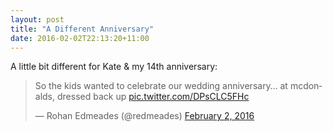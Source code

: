 ```yaml
---
layout: post
title: "A Different Anniversary"
date: 2016-02-02T22:13:20+11:00
---
```

A little bit different for Kate & my 14th anniversary:

<blockquote class="twitter-tweet" data-lang="en"><p lang="en" dir="ltr">So the kids wanted to celebrate our wedding anniversary… at mcdonalds, dressed back up <a href="https://t.co/DPsCLC5FHc">pic.twitter.com/DPsCLC5FHc</a></p>&mdash; Rohan Edmeades (@redmeades) <a href="https://twitter.com/redmeades/status/694415761478029316">February 2, 2016</a></blockquote>
<script async src="//platform.twitter.com/widgets.js" charset="utf-8"></script>
